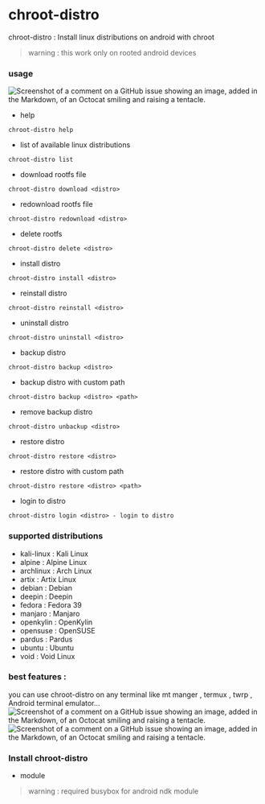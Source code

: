 # chroot-distro
chroot-distro :
  Install linux distributions on android    with chroot
> warning : this work only on rooted android devices
### usage
![Screenshot of a comment on a GitHub issue showing an image, added in the Markdown, of an Octocat smiling and raising a tentacle.](https://github.com/YasserNull/chroot-distro/blob/main/screenshot/help.png)

+ help
```
chroot-distro help
```
+ list of available linux distributions
```
chroot-distro list
```

+ download rootfs file
```
chroot-distro download <distro>
```
+ redownload rootfs file
```
chroot-distro redownload <distro>
```
+ delete rootfs 
```
chroot-distro delete <distro>
```

+ install distro
```
chroot-distro install <distro>
```
+ reinstall distro
```
chroot-distro reinstall <distro>
```
+ uninstall distro
```
chroot-distro uninstall <distro>
```

+ backup distro
```
chroot-distro backup <distro>
```
+ backup distro with custom path
```
chroot-distro backup <distro> <path>
```
+ remove backup distro
```
chroot-distro unbackup <distro>
```
+ restore distro
```
chroot-distro restore <distro>
```
+ restore distro with custom path
```
chroot-distro restore <distro> <path>
```

+ login to distro
```
chroot-distro login <distro> - login to distro
```

### supported distributions
+ kali-linux : Kali Linux
+ alpine : Alpine Linux
+ archlinux : Arch Linux
+ artix : Artix Linux
+ debian : Debian
+ deepin : Deepin
+ fedora : Fedora 39
+ manjaro : Manjaro 
+ openkylin : OpenKylin 
+ opensuse : OpenSUSE
+ pardus : Pardus 
+ ubuntu : Ubuntu
+ void : Void Linux

### best features :
you can use chroot-distro on any terminal
like mt manger , termux , twrp , Android terminal emulator...
![Screenshot of a comment on a GitHub issue showing an image, added in the Markdown, of an Octocat smiling and raising a tentacle.](https://github.com/YasserNull/chroot-distro/blob/main/screenshot/debian.png)
![Screenshot of a comment on a GitHub issue showing an image, added in the Markdown, of an Octocat smiling and raising a tentacle.](https://github.com/YasserNull/chroot-distro/blob/main/screenshot/kali-linux.png)
### Install chroot-distro

+ module

> warning : required busybox for android ndk module
